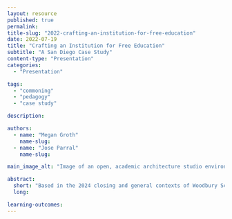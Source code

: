 ```yaml
---
layout: resource
published: true
permalink:
title-slug: "2022-crafting-an-institution-for-free-education"
date: 2022-07-19
title: "Crafting an Institution for Free Education"
subtitle: "A San Diego Case Study"
content-type: "Presentation"
categories:
  - "Presentation"

tags:
  - "commoning"
  - "pedagogy"
  - "case study"

description:

authors:
  - name: "Megan Groth"
    name-slug:
  - name: "Jose Parral"
    name-slug:

main_image_alt: "Image of an open, academic architecture studio environment during a crit with large posters on the wall and students looking toward the posters"

abstract:
  short: "​Based in the 2024 closing and general contexts of Woodbury School of Architecture in San Diego, participants will explore how different funding models can be utilized to support and grow a new institution (launching as the Center for Collaborative Design) with the goal of it ultimately offering a free (or almost free) architecture degree."
  long:

learning-outcomes:
---
```

